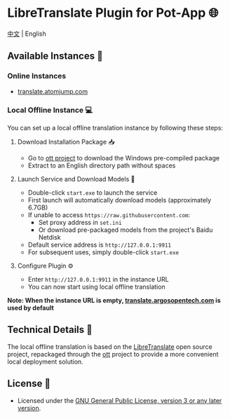 <!--
SPDX-FileCopyrightText: 2024 Integral <integral@member.fsf.org>

SPDX-License-Identifier: GPL-3.0-or-later
-->

# LibreTranslate Plugin for Pot-App 🌐

[中文](README.md) | English

## Available Instances 🔗

### Online Instances
- [translate.atomjump.com](https://translate.atomjump.com/)

### Local Offline Instance 💻
You can set up a local offline translation instance by following these steps:

1. Download Installation Package 📥
   - Go to [ott project](https://github.com/jianchang512/ott) to download the Windows pre-compiled package
   - Extract to an English directory path without spaces

2. Launch Service and Download Models 🚀
   - Double-click `start.exe` to launch the service
   - First launch will automatically download models (approximately 6.7GB)
   - If unable to access `https://raw.githubusercontent.com`:
     - Set proxy address in `set.ini`
     - Or download pre-packaged models from the project's Baidu Netdisk
   - Default service address is `http://127.0.0.1:9911`
   - For subsequent uses, simply double-click `start.exe`

3. Configure Plugin ⚙️
   - Enter `http://127.0.0.1:9911` in the instance URL
   - You can now start using local offline translation

**Note: When the instance URL is empty, [translate.argosopentech.com](https://translate.atomjump.com/) is used by default**

## Technical Details 🔧
The local offline translation is based on the [LibreTranslate](https://github.com/LibreTranslate/LibreTranslate) open source project, repackaged through the [ott](https://github.com/jianchang512/ott) project to provide a more convenient local deployment solution.

## License 📜
- Licensed under the [GNU General Public License, version 3 or any later version](LICENSES/GPL-3.0-or-later.txt).